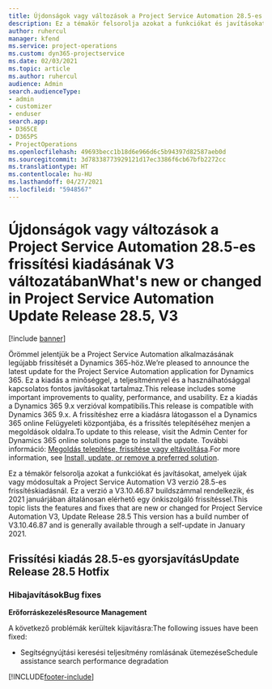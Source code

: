 ```yaml
---
title: Újdonságok vagy változások a Project Service Automation 28.5-es gyorsjavításának V3 változatában
description: Ez a témakör felsorolja azokat a funkciókat és javításokat, amelyek elérhetőek a Project Service Automation 28.5-es gyorsjavításának V3 változatában.
author: ruhercul
manager: kfend
ms.service: project-operations
ms.custom: dyn365-projectservice
ms.date: 02/03/2021
ms.topic: article
ms.author: ruhercul
audience: Admin
search.audienceType:
- admin
- customizer
- enduser
search.app:
- D365CE
- D365PS
- ProjectOperations
ms.openlocfilehash: 49693becc1b18d6e966d6c5b94397d82587aeb0d
ms.sourcegitcommit: 3d78338773929121d17ec3386f6cb67bfb2272cc
ms.translationtype: HT
ms.contentlocale: hu-HU
ms.lasthandoff: 04/27/2021
ms.locfileid: "5948567"
---
```

# <a name="whats-new-or-changed-in-project-service-automation-update-release-285-v3"></a><span data-ttu-id="73ccd-103">Újdonságok vagy változások a Project Service Automation 28.5-es frissítési kiadásának V3 változatában</span><span class="sxs-lookup"><span data-stu-id="73ccd-103">What's new or changed in Project Service Automation Update Release 28.5, V3</span></span>

[!include [banner](../includes/psa-now-project-operations.md)]

<span data-ttu-id="73ccd-104">Örömmel jelentjük be a Project Service Automation alkalmazásának legújabb frissítését a Dynamics 365-höz.</span><span class="sxs-lookup"><span data-stu-id="73ccd-104">We’re pleased to announce the latest update for the Project Service Automation application for Dynamics 365.</span></span> <span data-ttu-id="73ccd-105">Ez a kiadás a minőséggel, a teljesítménnyel és a használhatósággal kapcsolatos fontos javításokat tartalmaz.</span><span class="sxs-lookup"><span data-stu-id="73ccd-105">This release includes some important improvements to quality, performance, and usability.</span></span> <span data-ttu-id="73ccd-106">Ez a kiadás a Dynamics 365 9.x verzióval kompatibilis.</span><span class="sxs-lookup"><span data-stu-id="73ccd-106">This release is compatible with Dynamics 365 9.x.</span></span> <span data-ttu-id="73ccd-107">A frissítéshez erre a kiadásra látogasson el a Dynamics 365 online Felügyeleti központjába, és a frissítés telepítéséhez menjen a megoldások oldalra.</span><span class="sxs-lookup"><span data-stu-id="73ccd-107">To update to this release, visit the Admin Center for Dynamics 365 online solutions page to install the update.</span></span> <span data-ttu-id="73ccd-108">További információ: [Megoldás telepítése, frissítése vagy eltávolítása](/power-platform/admin/install-remove-preferred-solution).</span><span class="sxs-lookup"><span data-stu-id="73ccd-108">For more information, see [Install, update, or remove a preferred solution](/power-platform/admin/install-remove-preferred-solution).</span></span>

<span data-ttu-id="73ccd-109">Ez a témakör felsorolja azokat a funkciókat és javításokat, amelyek újak vagy módosultak a Project Service Automation V3 verzió 28.5-es frissítéskiadásnál. Ez a verzió a V3.10.46.87 buildszámmal rendelkezik, és 2021 januárjában általánosan elérhető egy önkiszolgáló frissítéssel.</span><span class="sxs-lookup"><span data-stu-id="73ccd-109">This topic lists the features and fixes that are new or changed for Project Service Automation V3, Update Release 28.5 This version has a build number of V3.10.46.87 and is generally available through a self-update in January 2021.</span></span>

## <a name="update-release-285-hotfix"></a><span data-ttu-id="73ccd-110">Frissítési kiadás 28.5-es gyorsjavítás</span><span class="sxs-lookup"><span data-stu-id="73ccd-110">Update Release 28.5 Hotfix</span></span>

### <a name="bug-fixes"></a><span data-ttu-id="73ccd-111">Hibajavítások</span><span class="sxs-lookup"><span data-stu-id="73ccd-111">Bug fixes</span></span>

<span data-ttu-id="73ccd-112">**Erőforráskezelés**</span><span class="sxs-lookup"><span data-stu-id="73ccd-112">**Resource Management**</span></span>

<span data-ttu-id="73ccd-113">A következő problémák kerültek kijavításra:</span><span class="sxs-lookup"><span data-stu-id="73ccd-113">The following issues have been fixed:</span></span>

- <span data-ttu-id="73ccd-114">Segítségnyújtási keresési teljesítmény romlásának ütemezése</span><span class="sxs-lookup"><span data-stu-id="73ccd-114">Schedule assistance search performance degradation</span></span>



[!INCLUDE[footer-include](../includes/footer-banner.md)]